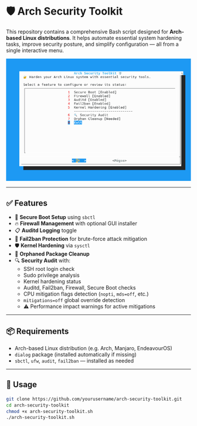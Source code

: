 # 🛡️ Arch Security Toolkit

This repository contains a comprehensive Bash script designed for **Arch-based Linux distributions**. It helps automate essential system hardening tasks, improve security posture, and simplify configuration — all from a single interactive menu.

![Arch Linux Script](https://raw.githubusercontent.com/conan513/arch-linux-scripts/refs/heads/main/picture.png)

---

## ✅ Features

- 🔐 **Secure Boot Setup** using `sbctl`
- 🔥 **Firewall Management** with optional GUI installer
- 📋 **Auditd Logging** toggle
- 🚫 **Fail2ban Protection** for brute-force attack mitigation
- 🛡️ **Kernel Hardening** via `sysctl`
- 🧹 **Orphaned Package Cleanup**
- 🔍 **Security Audit** with:
  - SSH root login check
  - Sudo privilege analysis
  - Kernel hardening status
  - Auditd, Fail2ban, Firewall, Secure Boot checks
  - CPU mitigation flags detection (`nopti`, `mds=off`, etc.)
  - `mitigations=off` global override detection
  - ⚠️ Performance impact warnings for active mitigations

---

## 📦 Requirements

- Arch-based Linux distribution (e.g. Arch, Manjaro, EndeavourOS)
- `dialog` package (installed automatically if missing)
- `sbctl`, `ufw`, `audit`, `fail2ban` — installed as needed

---

## 🚀 Usage

```bash
git clone https://github.com/yourusername/arch-security-toolkit.git
cd arch-security-toolkit
chmod +x arch-security-toolkit.sh
./arch-security-toolkit.sh

